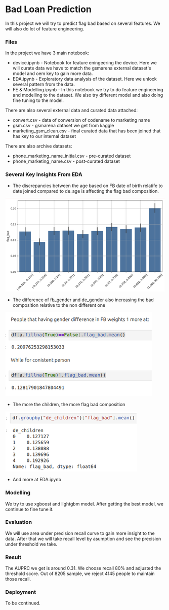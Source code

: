 # Bad Loan Prediction

In this project we will try to predict flag bad based on several features. We will also do lot of feature engineering. 

### Files

In the project we have 3 main notebook:

- device.ipynb - Notebook for feature eningeering the device. Here we will curate data we have to match the gsmarena external dataset's model and oem key to gain more data.
- EDA.ipynb - Exploratory data analysis of the dataset. Here we unlock several pattern from the data.
- FE & Modelling.ipynb - In this notebook we try to do feature engineering and modelling to the dataset. We also try different model and also doing fine tuning to the model.

There are also several external data and curated data attached:

- convert.csv - data of conversion of codename to marketing name
- gsm.csv - gsmarena dataset we get from kaggle
- marketing_gsm_clean.csv - final curated data that has been joined that has key to our internal dataset

There are also archive datasets:

- phone_marketing_name_initial.csv - pre-curated dataset
- phone_marketing_name.csv - post-curated dataset

### Several Key Insights From EDA

- The discrepancies between the age based on FB date of birth relatife to date joined compared to de_age is affecting the flag bad composition.

![alt text](image-2.png)

- The difference of fb_gender and de_gender also increasing the bad composition relative to the non different one

![alt text](image-1.png)

- The more the children, the more flag bad composition

![alt text](image.png)

- And more at EDA.ipynb


### Modelling

We try to use xgboost and lightgbm model. After getting the best model, we continue to fine tune it.

### Evaluation

We will use area under precision recall curve to gain more insight to the data. After that we will take recall level by asumption and see the precision under threshold we take.

### Result

The AUPRC we get is around 0.31. We choose recall 80% and adjusted the threshold score. Out of 8205 sample, we reject 4145 people to maintain those recall.

### Deployment

To be continued.